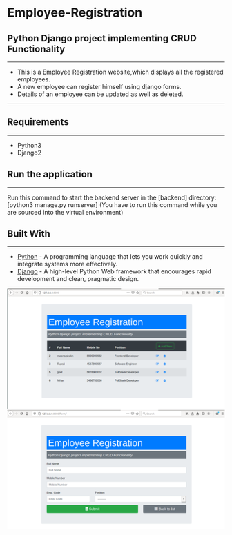 # Employee-Registration
<h2>Python Django project implementing CRUD Functionality</h2>
<hr>
<ul>
<li>This is a Employee Registration website,which displays all the registered employees.</li>
<li>A new employee can register himself using django forms.</li>
<li>Details of an employee can be updated as well as deleted.</li>
  </ul>
<hr>
<h2>Requirements</h2>
<hr>
<p><ul>
  <li>Python3</li>
  <li>Django2</li></ul></p>
<h2>Run the application</h2>
<hr>
<p>Run this command to start the backend server in the [backend] directory: [python3 manage.py runserver] (You have to run this command while you are sourced into the virtual environment)</p>
<h2>Built With</h2>
<hr>
<p><ul>
  <li><a href="https://www.python.org/">Python</a> - A programming language that lets you work quickly and integrate systems more effectively.</li>
  <li><a href="https://www.djangoproject.com/">Django</a> - A high-level Python Web framework that encourages rapid development and clean, pragmatic design.</li>

</ul></p>
<img src='emp1.png'>
<img src='emp2.png'>
